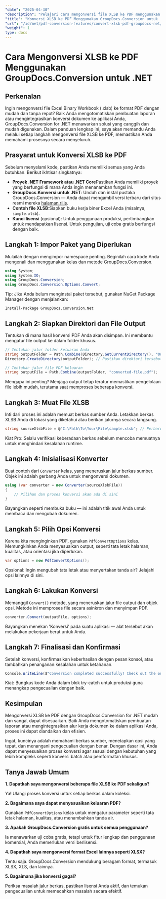 ```yaml
---
"date": "2025-04-30"
"description": "Pelajari cara mengonversi file XLSB ke PDF menggunakan GroupDocs.Conversion for .NET dengan panduan langkah demi langkah ini. Ideal untuk para profesional yang membutuhkan konversi file yang lancar."
"title": "Konversi XLSB ke PDF Menggunakan GroupDocs.Conversion untuk .NET&#58; Panduan Lengkap"
"url": "/id/net/pdf-conversion-features/convert-xlsb-pdf-groupdocs-net/"
"weight": 1
type: docs
---
```

# Cara Mengonversi XLSB ke PDF Menggunakan GroupDocs.Conversion untuk .NET

## Perkenalan

Ingin mengonversi file Excel Binary Workbook (.xlsb) ke format PDF dengan mudah dan tanpa repot? Baik Anda mengotomatiskan pembuatan laporan atau mengintegrasikan konversi dokumen ke aplikasi Anda, GroupDocs.Conversion for .NET menawarkan solusi yang canggih dan mudah digunakan. Dalam panduan lengkap ini, saya akan memandu Anda melalui setiap langkah mengonversi file XLSB ke PDF, memastikan Anda memahami prosesnya secara menyeluruh.

## Prasyarat untuk Konversi XLSB ke PDF

Sebelum menyelami kode, pastikan Anda memiliki semua yang Anda butuhkan. Berikut ikhtisar singkatnya:

- **Proyek .NET Framework atau .NET Core**Pastikan Anda memiliki proyek yang berfungsi di mana Anda ingin menanamkan fungsi ini.
- **GroupDocs.Konversi untuk .NET**: Unduh dan instal pustaka GroupDocs.Conversion — Anda dapat mengambil versi terbaru dari situs resmi mereka [halaman rilis](https://releases.groupdocs.com/conversion/net/).
- **Contoh file XLSB**:Siapkan buku kerja biner Excel Anda (misalnya, `sample.xlsb`).
- **Kunci lisensi** (opsional): Untuk penggunaan produksi, pertimbangkan untuk mendapatkan lisensi. Untuk pengujian, uji coba gratis berfungsi dengan baik.

## Langkah 1: Impor Paket yang Diperlukan

Mulailah dengan mengimpor namespace penting. Beginilah cara kode Anda mengenali dan menggunakan kelas dan metode GroupDocs.Conversion.

```csharp
using System;
using System.IO;
using GroupDocs.Conversion;
using GroupDocs.Conversion.Options.Convert;
```

Tip: Jika Anda belum menginstal paket tersebut, gunakan NuGet Package Manager dengan menjalankan:

```
Install-Package GroupDocs.Conversion.Net
```

## Langkah 2: Siapkan Direktori dan File Output

Tentukan di mana hasil konversi PDF Anda akan disimpan. Ini membantu mengatur file output ke dalam folder khusus.

```csharp
// Tentukan jalur folder keluaran Anda
string outputFolder = Path.Combine(Directory.GetCurrentDirectory(), "Output");
Directory.CreateDirectory(outputFolder); // Pastikan direktori tersebut ada

// Tentukan jalur file PDF keluaran
string outputFile = Path.Combine(outputFolder, "converted-file.pdf");
```

Mengapa ini penting? Menjaga output tetap teratur memastikan pengelolaan file lebih mudah, terutama saat memproses beberapa konversi.

## Langkah 3: Muat File XLSB

Inti dari proses ini adalah memuat berkas sumber Anda. Letakkan berkas XLSB Anda di lokasi yang diketahui atau berikan jalurnya secara langsung.

```csharp
string sourceXlsbFile = @"C:\Path\To\Your\File\sample.xlsb"; // Perbarui dengan jalur file Anda
```

Kiat Pro: Selalu verifikasi keberadaan berkas sebelum mencoba memuatnya untuk menghindari kesalahan runtime.

## Langkah 4: Inisialisasi Konverter

Buat contoh dari `Converter` kelas, yang meneruskan jalur berkas sumber. Objek ini adalah gerbang Anda untuk mengonversi dokumen.

```csharp
using (var converter = new Converter(sourceXlsbFile))
{
    // Pilihan dan proses konversi akan ada di sini
}
```

Bayangkan seperti membuka buku — ini adalah titik awal Anda untuk membaca dan mengubah dokumen.

## Langkah 5: Pilih Opsi Konversi

Karena kita menginginkan PDF, gunakan `PdfConvertOptions` kelas. Memungkinkan Anda menyesuaikan output, seperti tata letak halaman, kualitas, atau orientasi jika diperlukan.

```csharp
var options = new PdfConvertOptions();
```

Opsional: Ingin mengubah tata letak atau menyertakan tanda air? Jelajahi opsi lainnya di sini.

## Langkah 6: Lakukan Konversi

Memanggil `Convert()` metode, yang meneruskan jalur file output dan objek opsi. Metode ini memproses file secara asinkron dan menyimpan PDF.

```csharp
converter.Convert(outputFile, options);
```

Bayangkan menekan 'Konversi' pada suatu aplikasi — alat tersebut akan melakukan pekerjaan berat untuk Anda.

## Langkah 7: Finalisasi dan Konfirmasi

Setelah konversi, konfirmasikan keberhasilan dengan pesan konsol, atau tambahkan penanganan kesalahan untuk ketahanan.

```csharp
Console.WriteLine($"Conversion completed successfully! Check out the output at: {outputFolder}");
```

Kiat: Bungkus kode Anda dalam blok try-catch untuk produksi guna menangkap pengecualian dengan baik.

## Kesimpulan

Mengonversi XLSB ke PDF dengan GroupDocs.Conversion for .NET mudah dan sangat dapat disesuaikan. Baik Anda mengotomatiskan pembuatan laporan atau mengintegrasikan alur kerja dokumen ke dalam aplikasi Anda, proses ini dapat diandalkan dan efisien.

Ingat, kuncinya adalah memahami berkas sumber, menetapkan opsi yang tepat, dan menangani pengecualian dengan benar. Dengan dasar ini, Anda dapat menyesuaikan proses konversi agar sesuai dengan kebutuhan yang lebih kompleks seperti konversi batch atau pemformatan khusus.

## Tanya Jawab Umum

**1. Dapatkah saya mengonversi beberapa file XLSB ke PDF sekaligus?**  

Ya! Ulangi proses konversi untuk setiap berkas dalam koleksi.

**2. Bagaimana saya dapat menyesuaikan keluaran PDF?**  

Gunakan `PdfConvertOptions` kelas untuk mengatur parameter seperti tata letak halaman, kualitas, atau menambahkan tanda air.

**3. Apakah GroupDocs.Conversion gratis untuk semua penggunaan?**  

Ia menawarkan uji coba gratis, tetapi untuk fitur lengkap dan penggunaan komersial, Anda memerlukan versi berlisensi.

**4. Dapatkah saya mengonversi format Excel lainnya seperti XLSX?**  

Tentu saja. GroupDocs.Conversion mendukung beragam format, termasuk XLSX, XLS, dan lainnya.

**5. Bagaimana jika konversi gagal?**  

Periksa masalah jalur berkas, pastikan lisensi Anda aktif, dan temukan pengecualian untuk memecahkan masalah secara efektif.
